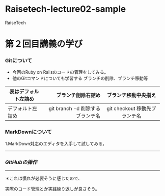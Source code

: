 # Raisetech-lecture02-sample
RaiseTech
# **第２回目講義の学び**
### Gitについて
* 今回のRuby on Railsのコードの管理をしてみる。
* 他のGitコマンドについても学習する  ブランチの削除、ブランチ移動等


|表はデフォルト左詰め|ブランチ削除右詰め|ブランチ移動中央揃え|
|---|--:|:---:|
|デフォルト左詰め|git branch -d 削除するブランチ名|git checkout 移動先ブランチ名|



### MarkDownについて
1.MarkDown対応のエディタを入手して試してみる。



***
### *GitHubの操作*
___
＊これは慣れが必要そうに感じたので、

実際のコード管理とか実践繰り返しが良さそう。

